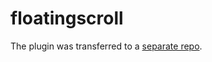 # floatingscroll

The plugin was transferred to a [separate repo](https://github.com/Amphiluke/floating-scroll).